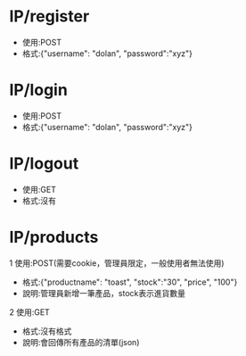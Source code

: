 IP/register
=====
* 使用:POST
* 格式:{"username": "dolan", "password":"xyz"}

IP/login
=====
* 使用:POST
* 格式:{"username": "dolan", "password":"xyz"}

IP/logout
=====
* 使用:GET
* 格式:沒有

IP/products
=====
1 使用:POST(需要cookie，管理員限定，一般使用者無法使用)

* 格式:{"productname": "toast", "stock":"30", "price", "100"}
* 說明:管理員新增一筆產品，stock表示進貨數量

2 使用:GET

* 格式:沒有格式
* 說明:會回傳所有產品的清單(json)
